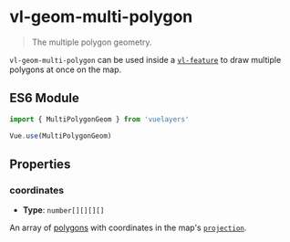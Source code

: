 # vl-geom-multi-polygon

> The multiple polygon geometry.

`vl-geom-multi-polygon` can be used inside a [`vl-feature`](/docs/component/feature.md) to draw multiple polygons at once on the map.

## ES6 Module

```javascript
import { MultiPolygonGeom } from 'vuelayers'

Vue.use(MultiPolygonGeom)
```

<vuep template="#multi-polygon-geom-example"></vuep>

<script v-pre type="text/x-template" id="multi-polygon-geom-example">
<template>
  <vl-map data-projection="EPSG:4326" style="height: 400px">
    <vl-view :zoom.sync="zoom" :center.sync="center" :rotation.sync="rotation"></vl-view>

    <vl-layer-tile>
      <vl-source-osm></vl-source-osm>
    </vl-layer-tile>

    <vl-feature>
      <vl-geom-multi-polygon :coordinates="[[[[-98.844959,19.691586],[-98.842749,19.690980],[-98.842170,19.693122],[-98.844358,19.693667],[-98.844959,19.691586]]],[[[-98.847770,19.684212],[-98.849079,19.680596],[-98.845453,19.679585],[-98.844466,19.683384],[-98.847770,19.684212]]]]"></vl-geom-multi-polygon>
    </vl-feature>
  </vl-map>
</template>

<script>
  export default {
    data () {
      return {
        zoom: 15,
        center: [-98.8449,19.6869],
        rotation: 0,
      }
    },
  }
</script>
</script>

## Properties

### coordinates

- **Type**: `number[][][][]`

An array of [polygons](https://geojson.org/geojson-spec.html#polygon) with coordinates in the map's [`projection`](/docs/quickstart.md#global-data-projection).
